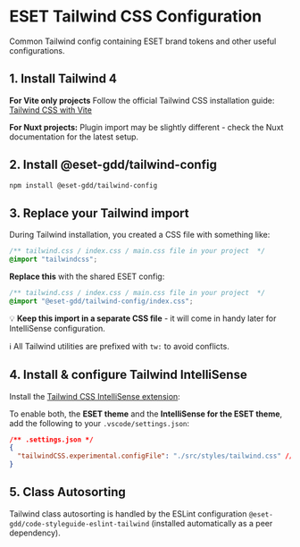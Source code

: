 # ESET Tailwind CSS Configuration

Common Tailwind config containing ESET brand tokens and other useful configurations.

## 1. Install Tailwind 4

**For Vite only projects**
Follow the official Tailwind CSS installation guide: [Tailwind CSS with Vite](https://tailwindcss.com/docs/installation/using-vite)

**For Nuxt projects:**
Plugin import may be slightly different - check the Nuxt documentation for the latest setup.

## 2. Install @eset-gdd/tailwind-config

```bash
npm install @eset-gdd/tailwind-config
```

## 3. Replace your Tailwind import

During Tailwind installation, you created a CSS file with something like:

```css
/** tailwind.css / index.css / main.css file in your project  */
@import "tailwindcss";
```

**Replace this** with the shared ESET config:

```css
/** tailwind.css / index.css / main.css file in your project  */
@import "@eset-gdd/tailwind-config/index.css";
```

💡 **Keep this import in a separate CSS file** - it will come in handy later for IntelliSense configuration.

ℹ️ All Tailwind utilities are prefixed with `tw:` to avoid conflicts.

## 4. Install & configure Tailwind IntelliSense

Install the [Tailwind CSS IntelliSense extension](https://marketplace.visualstudio.com/items?itemName=bradlc.vscode-tailwindcss):

To enable both, the **ESET theme** and the **IntelliSense for the ESET theme**, add the following to your `.vscode/settings.json`:

```json
/** .settings.json */
{
  "tailwindCSS.experimental.configFile": "./src/styles/tailwind.css" // <-- add this line (relative path to file importing "@eset-gdd/tailwind-config/index.css")
}
```

## 5. Class Autosorting

Tailwind class autosorting is handled by the ESLint configuration `@eset-gdd/code-styleguide-eslint-tailwind` (installed automatically as a peer dependency).
